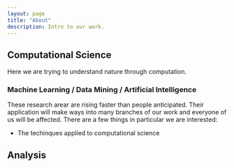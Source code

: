 ```yaml
---
layout: page
title: "About"
description: Intro to our work.
---
```


## Computational Science

Here we are trying to understand nature through computation.

### Machine Learning / Data Mining / Artificial Intelligence

These research arear are rising faster than people anticipated. 
Their application will make ways into many branches of our work and everyone of us will be affected.
There are a few things in particular we are interested:
- The techinques applied to computational science

## Analysis
